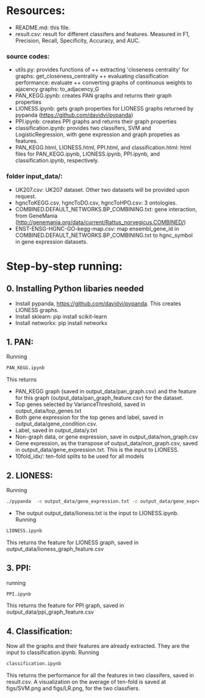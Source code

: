 # Resources:
+ README.md: this file.
+ result.csv:  result for different classifers and features. Measured in F1, Precision, Recall, Specificity, Accuracy, and AUC.
###  source codes:
+ utils.py: provides functions of 
++ extracting 'closeness centrality' for graphs: get_closeness_centrality
++ evaluating classification performance: evaluate
++ converting graphs of continuous weights to ajacency graphs: to_adjacency_G
+ PAN_KEGG.ipynb: creates PAN graphs and returns their graph properties
+ LIONESS.ipynb: gets graph properties for LIONESS graphs returned by pypanda (https://github.com/davidvi/pypanda)
+ PPI.ipynb: creates PPI graphs and returns their graph properties
+ classification.ipynb: provides two classifers, SVM and LogisticRegression, with gene expression and graph propeties as features.
+ PAN_KEGG.html, LIONESS.html, PPI.html, and classification.html: html files for PAN_KEGG.ipynb, LIONESS.ipynb, PPI.ipynb, and classification.ipynb, respectively.

### folder input_data/:
+ UK207.csv: UK207 dataset. Other two datasets will be provided upon request.
+ hgncToKEGG.csv, hgncToDO.csv, hgncToHPO.csv: 3 ontologies.
+ COMBINED.DEFAULT_NETWORKS.BP_COMBINING.txt: gene interaction, from GeneMania (http://genemania.org/data/current/Rattus_norvegicus.COMBINED/)
+ ENST-ENSG-HGNC-GO-kegg-map.csv: map ensembl_gene_id in COMBINED.DEFAULT_NETWORKS.BP_COMBINING.txt to hgnc_symbol in gene expression datasets.

# Step-by-step running:

## 0. Installing Python libaries needed
+ Install pypanda, https://github.com/davidvi/pypanda. This creates LIONESS graphs.
+ Install sklearn: pip install scikit-learn
+ Install networkx: pip install networkx

## 1. PAN:
Running
```sh
PAN_KEGG.ipynb
```
This returns 
+ PAN_KEGG graph (saved in output_data/pan_graph.csv) and the feature for this graph (output_data/pan_graph_feature.csv) for the dataset.
+ Top genes selected by VarianceThreshold, saved in output_data/top_genes.txt
+ Both gene expression for the top genes and label, saved in output_data/gene_condition.csv.
+ Label, saved in output_data/y.txt 
+ Non-graph data, or gene expression, save in output_data/non_graph.csv
+ Gene expression, as the transpose of output_data/non_graph.csv, saved in output_data/gene_expression.txt. This is the input to LIONESS.
+ 10fold_idx/: ten-fold splits to be used for all models

## 2. LIONESS:
Running 
```sh
./pypanda  -e output_data/gene_expression.txt -o output_data/gene_expression_panda.txt -q output_data/lioness.txt
```

+ The output output_data/lioness.txt is the input to LIONESS.ipynb. Running 
```sh
LIONESS.ipynb
```
This returns the feature for LIONESS graph, saved in output_data/lioness_graph_feature.csv

## 3. PPI: 
running 
```sh
PPI.ipynb
```
This returns the feature for PPI graph, saved in output_data/ppi_graph_feature.csv

## 4. Classification:
Now all the graphs and their features are already extracted. They are the input to classification.ipynb. Running 
```sh
classification.ipynb
```
This returns the performance for all the features in two classifers, saved in result.csv.
A visualization on the average of ten-fold is saved at figs/SVM.png and figs/LR.png, for the two classfiers.
